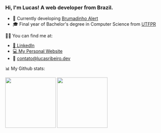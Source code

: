 ### Hi, I'm Lucas! A web developer from Brazil.

- 🍃 Currently developing [Brumadinho Alert](https://alerta-brumadinho.netlify.app/)
- 🎓 Final year of Bachelor's degree in Computer Science from [UTFPR](http://www.utfpr.edu.br/)

🤝🏻 You can find me at:

- [:briefcase: LinkedIn](https://www.linkedin.com/in/lucasvribeiro/)
- [:computer: My Personal Website](https://www.linkedin.com/in/lucasvribeiro/)
- :email: contato@lucasribeiro.dev

📊 My Github stats:

<span>
  <img height="160em"  src="https://github-readme-stats.vercel.app/api?username=lucasvribeiro&include_all_commits=true&count_private=true&show_icons=true&theme=dark" />
  <img height="160em" src="https://github-readme-stats.vercel.app/api/top-langs/?username=lucasvribeiro&layout=compact&theme=dark"/>
</span>
